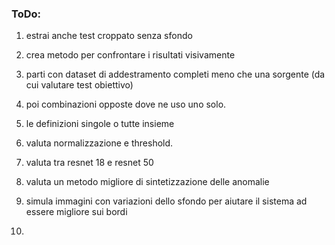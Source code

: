 ### ToDo:
1. estrai anche test croppato senza sfondo
2. crea metodo per confrontare i risultati visivamente
3. parti con dataset di addestramento completi meno che una sorgente (da cui valutare test obiettivo)
4. poi combinazioni opposte dove ne uso uno solo.
5. le definizioni singole o tutte insieme
6. valuta normalizzazione e threshold.
7. valuta tra resnet 18 e resnet 50
8. valuta un metodo migliore di sintetizzazione delle anomalie
9. simula immagini con variazioni dello sfondo per aiutare il sistema ad essere migliore sui bordi

10. 